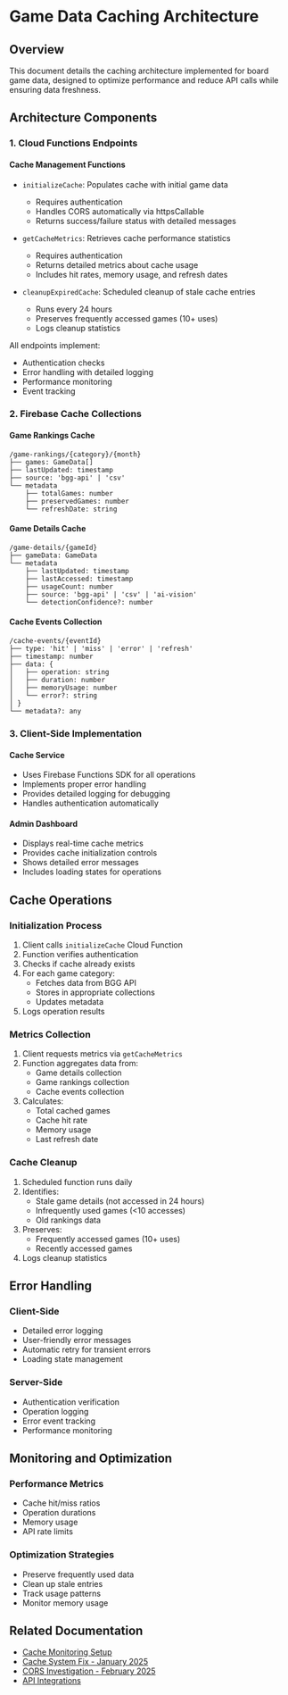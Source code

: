 # Game Data Caching Architecture

## Overview
This document details the caching architecture implemented for board game data, designed to optimize performance and reduce API calls while ensuring data freshness.

## Architecture Components

### 1. Cloud Functions Endpoints

#### Cache Management Functions
- `initializeCache`: Populates cache with initial game data
  - Requires authentication
  - Handles CORS automatically via httpsCallable
  - Returns success/failure status with detailed messages

- `getCacheMetrics`: Retrieves cache performance statistics
  - Requires authentication
  - Returns detailed metrics about cache usage
  - Includes hit rates, memory usage, and refresh dates

- `cleanupExpiredCache`: Scheduled cleanup of stale cache entries
  - Runs every 24 hours
  - Preserves frequently accessed games (10+ uses)
  - Logs cleanup statistics

All endpoints implement:
- Authentication checks
- Error handling with detailed logging
- Performance monitoring
- Event tracking

### 2. Firebase Cache Collections

#### Game Rankings Cache
```
/game-rankings/{category}/{month}
├── games: GameData[]
├── lastUpdated: timestamp
├── source: 'bgg-api' | 'csv'
└── metadata
    ├── totalGames: number
    ├── preservedGames: number
    └── refreshDate: string
```

#### Game Details Cache
```
/game-details/{gameId}
├── gameData: GameData
└── metadata
    ├── lastUpdated: timestamp
    ├── lastAccessed: timestamp
    ├── usageCount: number
    ├── source: 'bgg-api' | 'csv' | 'ai-vision'
    └── detectionConfidence?: number
```

#### Cache Events Collection
```
/cache-events/{eventId}
├── type: 'hit' | 'miss' | 'error' | 'refresh'
├── timestamp: number
├── data: {
│   ├── operation: string
│   ├── duration: number
│   ├── memoryUsage: number
│   └── error?: string
│ }
└── metadata?: any
```

### 3. Client-Side Implementation

#### Cache Service
- Uses Firebase Functions SDK for all operations
- Implements proper error handling
- Provides detailed logging for debugging
- Handles authentication automatically

#### Admin Dashboard
- Displays real-time cache metrics
- Provides cache initialization controls
- Shows detailed error messages
- Includes loading states for operations

## Cache Operations

### Initialization Process
1. Client calls `initializeCache` Cloud Function
2. Function verifies authentication
3. Checks if cache already exists
4. For each game category:
   - Fetches data from BGG API
   - Stores in appropriate collections
   - Updates metadata
5. Logs operation results

### Metrics Collection
1. Client requests metrics via `getCacheMetrics`
2. Function aggregates data from:
   - Game details collection
   - Game rankings collection
   - Cache events collection
3. Calculates:
   - Total cached games
   - Cache hit rate
   - Memory usage
   - Last refresh date

### Cache Cleanup
1. Scheduled function runs daily
2. Identifies:
   - Stale game details (not accessed in 24 hours)
   - Infrequently used games (<10 accesses)
   - Old rankings data
3. Preserves:
   - Frequently accessed games (10+ uses)
   - Recently accessed games
4. Logs cleanup statistics

## Error Handling

### Client-Side
- Detailed error logging
- User-friendly error messages
- Automatic retry for transient errors
- Loading state management

### Server-Side
- Authentication verification
- Operation logging
- Error event tracking
- Performance monitoring

## Monitoring and Optimization

### Performance Metrics
- Cache hit/miss ratios
- Operation durations
- Memory usage
- API rate limits

### Optimization Strategies
- Preserve frequently used data
- Clean up stale entries
- Track usage patterns
- Monitor memory usage

## Related Documentation
- [Cache Monitoring Setup](./cache_monitoring_setup.md)
- [Cache System Fix - January 2025](./cache_system_fix_2025_01.md)
- [CORS Investigation - February 2025](./cors_investigation_2025_02.md)
- [API Integrations](./api_integrations.md)
